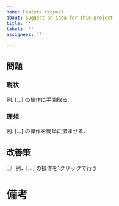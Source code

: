 ```yaml
---
name: Feature request
about: Suggest an idea for this project
title: ''
labels: ''
assignees: ''

---
```


## 問題
### 現状
例. [...] の操作に手間取る.

### 理想
例. [...] の操作を簡単に済ませる．

## 改善策
- [ ] 例．[...] の操作を1クリックで行う

# 備考
